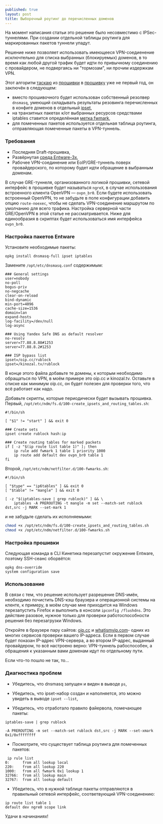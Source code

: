 ```yaml
---
published: true
layout: post
title: Выборочный роутинг до перечисленных доменов
---
```

<p class="message">
На момент написания статьи это решение было несовместимо с IPSec-туннелями. При создании отдельной таблицы роутинга для маркированных пакетов туннели упадут.
</p>

Решение ниже позволяет использовать имеющееся VPN-соедиенение исключтельно для списка выбранных (блокируемых) доменов, в то время как любой другой трафик будет идти по привычному соединению с провайдером, не подвергаясь ни "тормозам", ни прочим издержкам VPN. 

Этот алгоритм [таскаю](http://wl500g.info›showthread.php?30870&langid=3) из [прошивки](https://github.com/RMerl/asuswrt-merlin/wiki/Using-ipset/c165ebd44232a09c5dcbd1e5b33b0f7bdfc15ceb) в [прошивку](https://github.com/DontBeAPadavan/rublock-via-vpn) уже не первый год, он заключён в следующем:

* вместо прошивочного будет использован собственный резолвер `dnsmasq`, умеющий складывать результаты резовинга перечисленных в конфиге доменов в отдельный [ipset](http://ipset.netfilter.org/),
* на транзитных пакетах к/от выбранных ресурсов средствами iptables ставится определённая [метка fwmark](http://www.austintek.com/LVS/LVS-HOWTO/HOWTO/LVS-HOWTO.fwmark.html),
* для помеченных пакетов используется отдельная таблица роутинга, отправляющая помеченные пакеты в VPN-туннель.


### Требования

* Последняя Draft-прошивка,
* Развёрнутая [среда Entware-3x](https://forum.keenetic.net/topic/560-entware-3x/),
* Рабочее VPN-соединение или EoIP/GRE-туннель поверх провайдерского, по которому будет идти обращение в выбранным доменам. 

В случае GRE-туннеля, организованного логикой прошивки, сетевой интерфейс в прошивке будет называться `ngreX`, в случае использования встроенного клиента OpenVPN — `ovpn_br0`. Если будете использовать встроенный OpenVPN, то не забудьте в поле конфигурации добавить опцию `route-noexec`, чтобы не сделать VPN-соединение маршрутом по умолчанию для всего трафика. Настройка серверной части GRE/OpenVPN в этой статье не рассматривается. Ниже для единообразия в скриптах будет использоваться имя интерфейса `ovpn_br0`.


### Настройка пакетов Entware

Установите необходимые пакеты:
```
opkg install dnsmasq-full ipset iptables
```
Замените `/opt/etc/dnsmasq.conf` содержимым:
```
### General settings
user=nobody
no-poll
bogus-priv
no-negcache
clear-on-reload
bind-dynamic
min-port=4096
cache-size=1536
domain=lan
expand-hosts
log-facility=/dev/null
log-async

### Using Yandex Safe DNS as default resolver
no-resolv
server=77.88.8.88#1253
server=77.88.8.2#1253

### ISP bypass list
ipset=/oip.cc/rublock
ipset=/kinozal.tv/rublock
```
В конце этого файла добавьте те домены, к которым необходимо обращаться по VPN, в моём примере это oip.cc и kinozal.tv. Оставьте в списке как минимум oip.cc, он будет полезен для проверки того, что всё работает как надо. 

Добавьте скрипты, которые периодически будет вызывать прошивка. Первый, `/opt/etc/ndm/fs.d/100-create_ipsets_and_routing_tables.sh`:

```
#!/bin/sh

[ "$1" != "start" ] && exit 0

### Create sets
ipset create rublock hash:ip

### Create routing tables for marked packets
if [ -z "$(ip route list table 1)" ]; then
    ip rule add fwmark 1 table 1 priority 1000
    ip route add default dev ovpn_br0 table 1
fi
```
Второй, `/opt/etc/ndm/netfilter.d/100-fwmarks.sh`:
```
#!/bin/sh

[ "$type" == "ip6tables" ] && exit 0
[ "$table" != "mangle" ] && exit 0

[ -z "$(iptables-save | grep rublock)" ] && \
    iptables -A PREROUTING -t mangle -m set --match-set rublock dst,src -j MARK --set-mark 1
```
и не забудьте сделать их исполняемыми:
```sh
chmod +x /opt/etc/ndm/fs.d/100-create_ipsets_and_routing_tables.sh
chmod +x /opt/etc/ndm/netfilter.d/100-fwmarks.sh
```

### Настройка прошивки

Следующая команда в CLI Кинетика перезапустит окружение Entware, поэтому SSH-сеанс оборвётся:
```
opkg dns-override
system configuration save
```

### Использование 

В связи с тем, что решение использует разрешение DNS-имён, необходимо почистить DNS-кэш браузера и операционной системы на кленте, к примеру, в моём случае мне приходится на Windows перезапустить Firefox и выполнить в консоли `ipconfig /flushdns`. Это действие разовое, нужное только для проверки работоспособности решения без перезагрузки Windows.

Откройте в браузере пару сайтов: [oip.cc](http://oip.cc/) и [whatismyip.com](https://www.whatismyip.com/)- одних из многих сервисов проверки вашего IP-адреса. Если в первом случае будет показан IP-адрес VPN-сервера, а во втором IP-адрес, выданный провайдером, то всё настроено верно: VPN-туннель рабоспособен, а обращения к указанным вами доменам идут по отдельному пути.

Если что-то пошло не так, то…

### Диагностика проблем

* Убедитесь, что dnsmasq запущен и виден в выводe `ps`,

* Убедитесь, что ipset-набор создан и наполняется, это можно увидеть в выводе `ipset --list`,

* Убедитесь, что отработало правило файервола, помечающее пакеты:
```
iptables-save | grep rublock

-A PREROUTING -m set --match-set rublock dst,src -j MARK --set-xmark 0x1/0xffffffff
```

* Посмотрите, что существует таблица роутинга для помеченных пакетов:
```
 ip rule list
0:      from all lookup local
220:    from all lookup 220
1000:   from all fwmark 0x1 lookup 1
32766:  from all lookup main
32767:  from all lookup default
```

* Убедитесь, что в нужной таблице пакеты отправляются в правильный сетевой интерфейс, соответвующий VPN-соединению:
```
ip route list table 1
default dev ngre0 scope link
```

Удачи в начинаниях!
